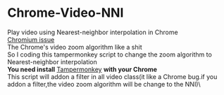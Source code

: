 # Chrome-Video-NNI
Play video using Nearest-neighbor interpolation in Chrome\
[Chromium issue](https://bugs.chromium.org/p/chromium/issues/detail?id=1310342)\
The Chrome's video zoom algorithm like a shit\
So I coding this tampermonkey script to change the zoom algorithm to Nearest-neighbor interpolation\
**You need install** [Tampermonkey]([https://bugs.chromium.org/p/chromium/issues/detail?id=1310342](https://www.tampermonkey.net/)https://www.tampermonkey.net/) **with your Chrome**\
This script will addon a filter in all video class(it like a Chrome bug.if you addon a filter,the video zoom algorithm will be change to the NNI)\
